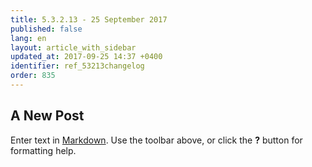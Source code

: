 ```yaml
---
title: 5.3.2.13 - 25 September 2017
published: false
lang: en
layout: article_with_sidebar
updated_at: 2017-09-25 14:37 +0400
identifier: ref_53213changelog
order: 835
---
```


## A New Post

Enter text in [Markdown](http://daringfireball.net/projects/markdown/). Use the toolbar above, or click the **?** button for formatting help.
